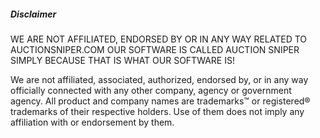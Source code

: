 ##### Disclaimer
WE ARE NOT AFFILIATED, ENDORSED BY OR IN ANY WAY RELATED TO AUCTIONSNIPER.COM OUR SOFTWARE IS CALLED AUCTION SNIPER SIMPLY BECAUSE THAT IS WHAT OUR SOFTWARE IS!

We are not affiliated, associated, authorized, endorsed by, or in any way officially connected with any other company, agency or government agency. All product and company names are trademarks™ or registered® trademarks of their respective holders. Use of them does not imply any affiliation with or endorsement by them.
